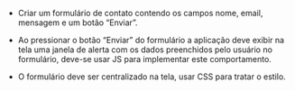 - Criar um formulário de contato contendo os campos nome, email, mensagem e um botão “Enviar”.

- Ao pressionar o botão “Enviar” do formulário a aplicação deve exibir na tela uma janela de alerta com os dados preenchidos pelo usuário no formulário, deve-se usar JS para implementar este comportamento.

- O formulário deve ser centralizado na tela, usar CSS para tratar o estilo.

